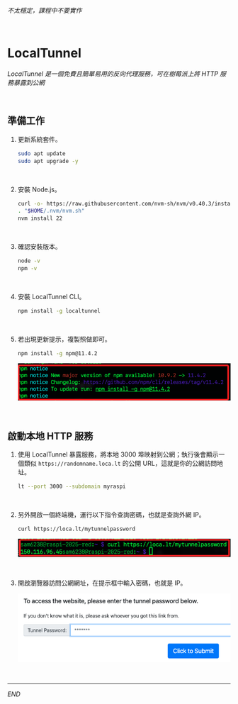 _不太穩定，課程中不要實作_

<br>

# LocalTunnel

_LocalTunnel 是一個免費且簡單易用的反向代理服務，可在樹莓派上將 HTTP 服務暴露到公網_

<br>

## 準備工作

1. 更新系統套件。

    ```bash
    sudo apt update
    sudo apt upgrade -y
    ```

<br>

2. 安裝 Node.js。

    ```bash
    curl -o- https://raw.githubusercontent.com/nvm-sh/nvm/v0.40.3/install.sh | bash
    . "$HOME/.nvm/nvm.sh"
    nvm install 22
    ```

<br>

3. 確認安裝版本。

    ```bash
    node -v
    npm -v
    ```

<br>

4. 安裝 LocalTunnel CLI。

    ```bash
    npm install -g localtunnel
    ```

<br>

5. 若出現更新提示，複製照做即可。

    ```bash
    npm install -g npm@11.4.2
    ```

    ![](images/img_36.png)

<br>

## 啟動本地 HTTP 服務

1. 使用 LocalTunnel 暴露服務，將本地 3000 埠映射到公網；執行後會顯示一個類似 `https://randomname.loca.lt` 的公開 URL，這就是你的公網訪問地址。

    ```bash
    lt --port 3000 --subdomain myraspi
    ```

<br>

2. 另外開啟一個終端機，運行以下指令查詢密碼，也就是查詢外網 IP。

    ```bash
    curl https://loca.lt/mytunnelpassword
    ```

    ![](images/img_37.png)

<br>

3. 開啟瀏覽器訪問公網網址，在提示框中輸入密碼，也就是 IP。

    ![](images/img_19.png)

<br>

___

_END_